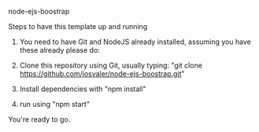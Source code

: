 node-ejs-boostrap

Steps to have this template up and running

1. You need to have Git and NodeJS already installed, assuming you have these already please do:

1. Clone this repository using Git, usually typing: "git clone https://github.com/josvaler/node-ejs-boostrap.git"
2. Install dependencies with "npm install"
3. run using "npm start"

You're ready to go.